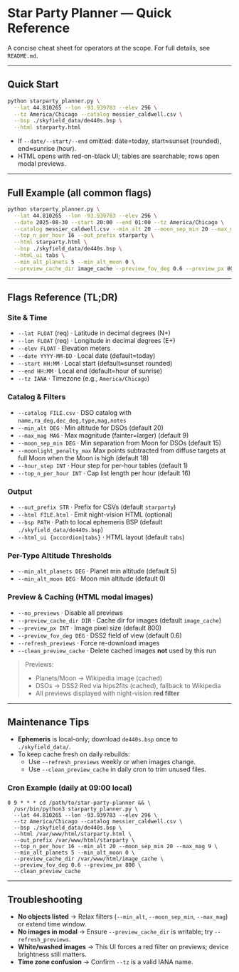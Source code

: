 # Star Party Planner — Quick Reference

A concise cheat sheet for operators at the scope. For full details, see `README.md`.

---

## Quick Start

```bash
python starparty_planner.py \
  --lat 44.810265 --lon -93.939783 --elev 296 \
  --tz America/Chicago --catalog messier_caldwell.csv \
  --bsp ./skyfield_data/de440s.bsp \
  --html starparty.html
```

- If `--date/--start/--end` omitted: date=today, start≈sunset (rounded), end≈sunrise (hour).
- HTML opens with red-on-black UI; tables are searchable; rows open modal previews.

---

## Full Example (all common flags)

```bash
python starparty_planner.py \
  --lat 44.810265 --lon -93.939783 --elev 296 \
  --date 2025-08-30 --start 20:00 --end 01:00 --tz America/Chicago \
  --catalog messier_caldwell.csv --min_alt 20 --moon_sep_min 20 --max_mag 9 \
  --top_n_per_hour 16 --out_prefix starparty \
  --html starparty.html \
  --bsp ./skyfield_data/de440s.bsp \
  --html_ui tabs \
  --min_alt_planets 5 --min_alt_moon 0 \
  --preview_cache_dir image_cache --preview_fov_deg 0.6 --preview_px 800
```

---

## Flags Reference (TL;DR)

### Site & Time
- `--lat FLOAT` (req) · Latitude in decimal degrees (N+)
- `--lon FLOAT` (req) · Longitude in decimal degrees (E+)
- `--elev FLOAT` · Elevation meters
- `--date YYYY-MM-DD` · Local date (default=today)
- `--start HH:MM` · Local start (default≈sunset rounded)
- `--end HH:MM` · Local end (default=hour of sunrise)
- `--tz IANA` · Timezone (e.g., `America/Chicago`)

### Catalog & Filters
- `--catalog FILE.csv` · DSO catalog with `name,ra_deg,dec_deg,type,mag,notes`
- `--min_alt DEG` · Min altitude for DSOs (default 20)
- `--max_mag MAG` · Max magnitude (fainter=larger) (default 9)
- `--moon_sep_min DEG` · Min separation from Moon for DSOs (default 15)
- `--moonlight_penalty_max` Max points subtracted from diffuse targets at full Moon when the Moon is high (default 18)
- `--hour_step INT` · Hour step for per-hour tables (default 1)
- `--top_n_per_hour INT` · Cap list length per hour (default 16)

### Output
- `--out_prefix STR` · Prefix for CSVs (default `starparty`)
- `--html FILE.html` · Emit night-vision HTML (optional)
- `--bsp PATH` · Path to local ephemeris BSP (default `./skyfield_data/de440s.bsp`)
- `--html_ui {accordion|tabs}` · HTML layout (default `tabs`)

### Per-Type Altitude Thresholds
- `--min_alt_planets DEG` · Planet min altitude (default 5)
- `--min_alt_moon DEG` · Moon min altitude (default 0)

### Preview & Caching (HTML modal images)
- `--no_previews` · Disable all previews
- `--preview_cache_dir DIR` · Cache dir for images (default `image_cache`)
- `--preview_px INT` · Image pixel size (default 800)
- `--preview_fov_deg DEG` · DSS2 field of view (default 0.6)
- `--refresh_previews` · Force re-download images
- `--clean_preview_cache` · Delete cached images **not** used by this run

> Previews:
> - Planets/Moon → Wikipedia image (cached)
> - DSOs → DSS2 Red via hips2fits (cached), fallback to Wikipedia
> - All previews displayed with night-vision **red filter**

---

## Maintenance Tips

- **Ephemeris** is local-only; download `de440s.bsp` once to `./skyfield_data/`.
- To keep cache fresh on daily rebuilds:
  - Use `--refresh_previews` weekly or when images change.
  - Use `--clean_preview_cache` in daily cron to trim unused files.

### Cron Example (daily at 09:00 local)

```cron
0 9 * * * cd /path/to/star-party-planner && \
  /usr/bin/python3 starparty_planner.py \
  --lat 44.810265 --lon -93.939783 --elev 296 \
  --tz America/Chicago --catalog messier_caldwell.csv \
  --bsp ./skyfield_data/de440s.bsp \
  --html /var/www/html/starparty.html \
  --out_prefix /var/www/html/starparty \
  --top_n_per_hour 16 --min_alt 20 --moon_sep_min 20 --max_mag 9 \
  --min_alt_planets 5 --min_alt_moon 0 \
  --preview_cache_dir /var/www/html/image_cache \
  --preview_fov_deg 0.6 --preview_px 800 \
  --clean_preview_cache
```

---

## Troubleshooting

- **No objects listed** → Relax filters (`--min_alt`, `--moon_sep_min`, `--max_mag`) or extend time window.
- **No images in modal** → Ensure `--preview_cache_dir` is writable; try `--refresh_previews`.
- **White/washed images** → This UI forces a red filter on previews; device brightness still matters.
- **Time zone confusion** → Confirm `--tz` is a valid IANA name.
